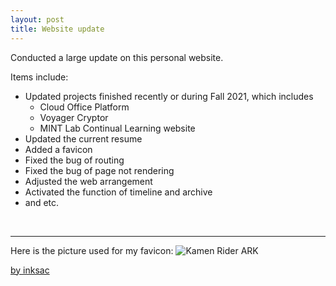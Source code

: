 ```yaml
---
layout: post
title: Website update
---
```


Conducted a large update on this personal website.

Items include:
- Updated projects finished recently or during Fall 2021, which includes
  - Cloud Office Platform
  - Voyager Cryptor
  - MINT Lab Continual Learning website
- Updated the current resume
- Added a favicon
- Fixed the bug of routing
- Fixed the bug of page not rendering
- Adjusted the web arrangement
- Activated the function of timeline and archive
- and etc.

<br>
<hr>

Here is the picture used for my favicon:
![Kamen Rider ARK]({{site.baseurl}}/assets/images/ARK.jpg)

<a href="https://www.pixiv.net/users/19477704" target="_blank">by inksac</a>

